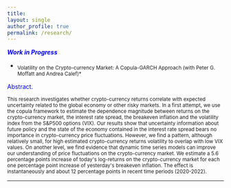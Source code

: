 ```yaml
---
title: 
layout: single 
author_profile: true 
permalink: /research/ 
---
```


<span style="color:blue">***Work in Progress***</span>
 
 * <sub>Volatility on the Crypto-currency Market: A Copula-GARCH Approach (with Peter G. Moffatt and Andrea Calef)*</sub>

<span style="color:blue"> Abstract.</span> 

 <sub> This research investigates whether crypto-currency returns correlate with expected uncertainty related to the global economy or other risky markets. In a first attempt, we use the copula framework to estimate the dependence magnitude between returns on the crypto-currency market, the interest rate spread, the breakeven inflation and the volatility index from the S\&P500 options (VIX). Our results show that uncertainty information about future policy and the state of the economy contained in the interest rate spread bears no importance in crypto-currency price fluctuations. However, we find a pattern, although relatively small, for high estimated crypto-currency returns volatility to overlap with low VIX values. On another level, we find evidence that dynamic time series models can improve our understanding of price fluctuations on the crypto-currency market. We estimate a 5.6 percentage points increase of today's log-returns on the crypto-currency market for each one percentage point increase of yesterday's breakeven inflation. The effect is instantaneously and about 12 percentage points in recent time periods (2020-2022). </sub>  

---
